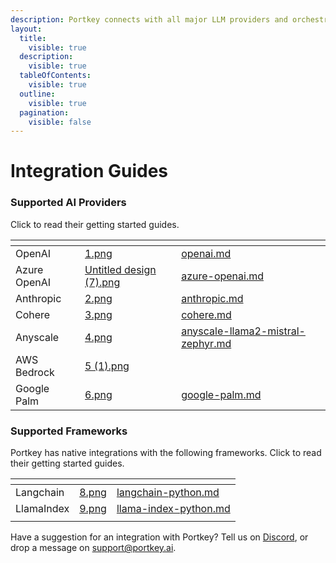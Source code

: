 ```yaml
---
description: Portkey connects with all major LLM providers and orchestration frameworks.
layout:
  title:
    visible: true
  description:
    visible: true
  tableOfContents:
    visible: true
  outline:
    visible: true
  pagination:
    visible: false
---
```


# Integration Guides

### Supported AI Providers

Click to read their getting started guides.

<table data-view="cards" data-full-width="false"><thead><tr><th></th><th data-hidden data-card-cover data-type="files"></th><th data-hidden data-card-target data-type="content-ref"></th></tr></thead><tbody><tr><td>OpenAI</td><td><a href="../../.gitbook/assets/1.png">1.png</a></td><td><a href="openai.md">openai.md</a></td></tr><tr><td>Azure OpenAI</td><td><a href="../../.gitbook/assets/Untitled design (7).png">Untitled design (7).png</a></td><td><a href="azure-openai.md">azure-openai.md</a></td></tr><tr><td>Anthropic</td><td><a href="../../.gitbook/assets/2.png">2.png</a></td><td><a href="anthropic.md">anthropic.md</a></td></tr><tr><td>Cohere</td><td><a href="../../.gitbook/assets/3.png">3.png</a></td><td><a href="cohere.md">cohere.md</a></td></tr><tr><td>Anyscale</td><td><a href="../../.gitbook/assets/4.png">4.png</a></td><td><a href="anyscale-llama2-mistral-zephyr.md">anyscale-llama2-mistral-zephyr.md</a></td></tr><tr><td>AWS Bedrock</td><td><a href="../../.gitbook/assets/5 (1).png">5 (1).png</a></td><td></td></tr><tr><td>Google Palm</td><td><a href="../../.gitbook/assets/6.png">6.png</a></td><td><a href="google-palm.md">google-palm.md</a></td></tr></tbody></table>

### Supported Frameworks

Portkey has native integrations with the following frameworks. Click to read their getting started guides.

<table data-view="cards"><thead><tr><th></th><th data-hidden data-card-cover data-type="files"></th><th data-hidden data-card-target data-type="content-ref"></th></tr></thead><tbody><tr><td>Langchain</td><td><a href="../../.gitbook/assets/8.png">8.png</a></td><td><a href="langchain-python.md">langchain-python.md</a></td></tr><tr><td>LlamaIndex</td><td><a href="../../.gitbook/assets/9.png">9.png</a></td><td><a href="llama-index-python.md">llama-index-python.md</a></td></tr><tr><td></td><td></td><td></td></tr></tbody></table>

Have a suggestion for an integration with Portkey? Tell us on [Discord](https://discord.gg/DD7vgKK299), or drop a message on support@portkey.ai.
